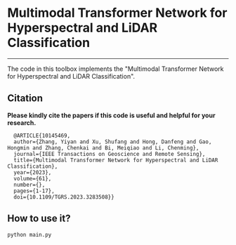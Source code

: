 # Multimodal Transformer Network for Hyperspectral and LiDAR Classification
---------------------

The code in this toolbox implements the "Multimodal Transformer Network for Hyperspectral and LiDAR Classification".

Citation
---------------------

**Please kindly cite the papers if this code is useful and helpful for your research.**

      @ARTICLE{10145469,
      author={Zhang, Yiyan and Xu, Shufang and Hong, Danfeng and Gao, Hongmin and Zhang, Chenkai and Bi, Meiqiao and Li, Chenming},
      journal={IEEE Transactions on Geoscience and Remote Sensing}, 
      title={Multimodal Transformer Network for Hyperspectral and LiDAR Classification}, 
      year={2023},
      volume={61},
      number={},
      pages={1-17},
      doi={10.1109/TGRS.2023.3283508}}


How to use it?
---------------------

 `python main.py`

